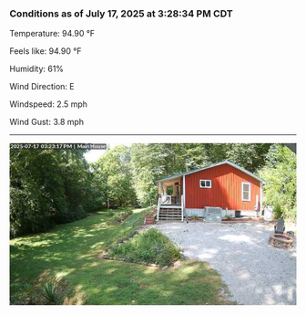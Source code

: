 ### Conditions as of July 17, 2025 at 3:28:34 PM CDT 

Temperature: 94.90 &deg;F

Feels like: 94.90 &deg;F

Humidity: 61%

Wind Direction: E

Windspeed: 2.5 mph

Wind Gust: 3.8 mph

---

<img src="./images/latest.jpeg"/>

